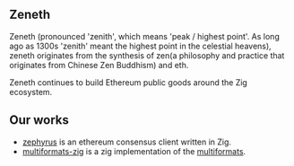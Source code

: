 ## Zeneth

Zeneth (pronounced 'zenith', which means 'peak / highest point'. As long ago as 1300s 'zenith' meant the highest point in the celestial heavens), zeneth originates from the synthesis of zen(a philosophy and practice that originates from Chinese Zen Buddhism) and eth.

Zeneth continues to build Ethereum public goods around the Zig ecosystem.

## Our works

- [zephyrus](https://github.com/zen-eth/zephyrus) is an ethereum consensus client written in Zig.
- [multiformats-zig](https://github.com/zen-eth/multiformats-zig) is a zig implementation of the [multiformats](https://github.com/multiformats/multiformats).
<!--

**Here are some ideas to get you started:**

🙋‍♀️ A short introduction - what is your organization all about?
🌈 Contribution guidelines - how can the community get involved?
👩‍💻 Useful resources - where can the community find your docs? Is there anything else the community should know?
🍿 Fun facts - what does your team eat for breakfast?
🧙 Remember, you can do mighty things with the power of [Markdown](https://docs.github.com/github/writing-on-github/getting-started-with-writing-and-formatting-on-github/basic-writing-and-formatting-syntax)
-->
